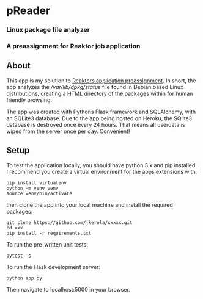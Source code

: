 # pReader
### Linux package file analyzer
### A preassignment for Reaktor job application

## About
This app is my solution to [Reaktors application preassignment](https://www.reaktor.com/junior-dev-assignment/).
In short, the app analyzes the */var/lib/dpkg/status* file found in Debian based Linux distributions, creating a HTML directory of the packages within for human friendly browsing.

The app was created with Pythons Flask framework and SQLAlchemy, with an SQLite3 database.
Due to the app being hosted on Heroku, the SQlite3 database is destroyed once every 24 hours.
That means all userdata is wiped from the server once per day. Convenient!


## Setup
To test the application locally, you should have python 3.x and pip installed.
I recommend you create a virtual environment for the apps extensions with:
```
pip install virtualenv
python -m venv venv
source venv/bin/activate
```

then clone the app into your local machine and install the required packages:
```
git clone https://github.com/jkerola/xxxxx.git
cd xxx
pip install -r requirements.txt
```

To run the pre-written unit tests:
```
pytest -s
```

To run the Flask development server:
```
python app.py
```
Then navigate to localhost:5000 in your browser.